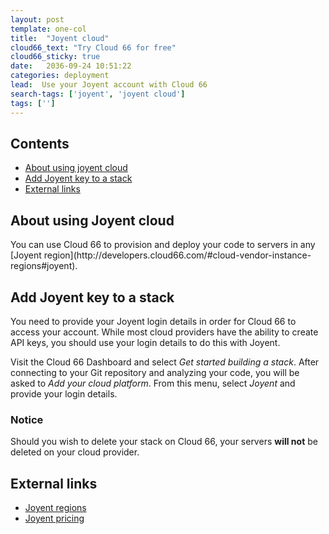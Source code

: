 ```yaml
---
layout: post
template: one-col
title:  "Joyent cloud"
cloud66_text: "Try Cloud 66 for free"
cloud66_sticky: true
date:   2036-09-24 10:51:22
categories: deployment
lead:  Use your Joyent account with Cloud 66
search-tags: ['joyent', 'joyent cloud']
tags: ['']
---
```


<h2>Contents</h2>
<ul class="page-toc">
	<li>
		<a href="#about">About using joyent cloud</a>
	</li>
	<li>
		<a href="#add">Add Joyent key to a stack</a>
	</li>
	<li>
		<a href="#external">External links</a>
	</li>
</ul>

<h2 id="about">About using Joyent cloud</h2>
You can use Cloud 66 to provision and deploy your code to servers in any [Joyent region](http://developers.cloud66.com/#cloud-vendor-instance-regions#joyent). 

<h2 id="add">Add Joyent key to a stack</h2>
You need to provide your Joyent login details in order for Cloud 66 to access your account. While most cloud providers have the ability to create API keys, you should use your login details to do this with Joyent.

Visit the Cloud 66 Dashboard and select _Get started building a stack_. After connecting to your Git repository and analyzing your code, you will be asked to _Add your cloud platform_. From this menu, select _Joyent_ and provide your login details.
<br/>
<div class="notice notice-warning">
    <h3>Notice</h3>
    <p>Should you wish to delete your stack on Cloud 66, your servers <b>will not</b> be deleted on your cloud provider.</p>
</div>

<h2 id="external">External links</h2>
<ul>
	<li><a href="http://joyent.com/products/joyent-cloud/data-centers" target="_blank">Joyent regions</a></li>
	<li><a href="http://joyent.com/products/joyent-cloud/pricing" target="_blank">Joyent pricing</a></li>
</ul>
